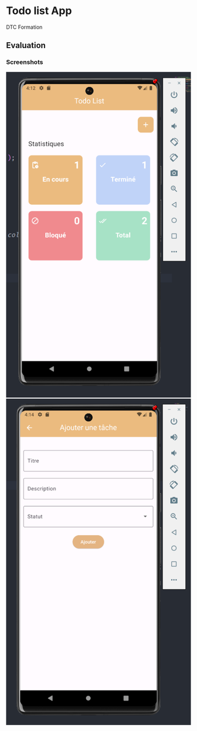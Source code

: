 # Todo list App

DTC Formation

## Evaluation

### Screenshots

<img src="/screenshots/1.png">
<img src="/screenshots/2.png">
